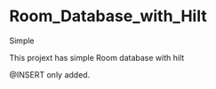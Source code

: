 # Room_Database_with_Hilt
Simple 

This projext has simple Room database with hilt

@INSERT only added.
